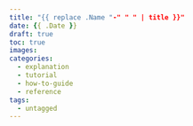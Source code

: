 ```yaml
---
title: "{{ replace .Name "-" " " | title }}"
date: {{ .Date }}
draft: true
toc: true
images:
categories:
  - explanation
  - tutorial
  - how-to-guide
  - reference
tags:
  - untagged
---
```


